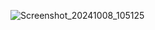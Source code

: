 ![Screenshot_20241008_105125](https://github.com/user-attachments/assets/366bc96a-8693-4083-882d-b8f8e8c56497)
